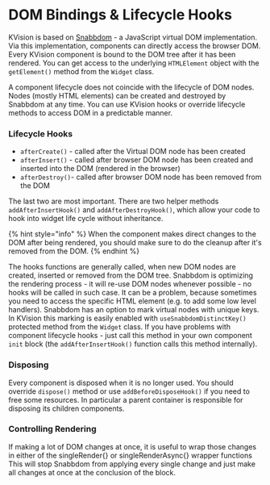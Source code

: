 # DOM Bindings & Lifecycle Hooks

KVision is based on [Snabbdom](https://github.com/snabbdom/snabbdom) - a JavaScript virtual DOM implementation. Via this implementation, components can directly access the browser DOM. Every KVision component is bound to the DOM tree after it has been rendered. You can get access to the underlying  `HTMLElement` object with the `getElement()` method from the `Widget` class.

A component lifecycle does not coincide with the lifecycle of DOM nodes. Nodes (mostly HTML elements) can be created and destroyed by Snabbdom at any time. You can use KVision hooks or override lifecycle methods to access DOM in a predictable manner.

### Lifecycle Hooks

* `afterCreate()` - called after the Virtual DOM node has been created
* `afterInsert()` - called after browser DOM node has been created and inserted into the DOM (rendered in the browser)
* `afterDestroy()`- called after browser DOM node has been removed from the DOM

The last two are most important. There are two helper methods `addAfterInsertHook()` and `addAfterDestroyHook()`, which allow your code to hook into widget life cycle without inheritance.

{% hint style="info" %}
When the component makes direct changes to the DOM after being rendered, you should make sure to do the cleanup after it's removed from the DOM.
{% endhint %}

The hooks functions are generally called, when new DOM nodes are created, inserted or removed from the DOM tree. Snabbdom is optimizing the rendering process - it will re-use DOM nodes whenever possible - no hooks will be called in such case. It can be a problem, because sometimes you need to access the specific HTML element (e.g. to add some low level handlers). Snabbdom has an option to mark virtual nodes with unique keys. In KVision this marking is easily enabled with `useSnabbdomDistinctKey()` protected method from the `Widget` class. If you have problems with component lifecycle hooks - just call this method in your own component `init` block (the `addAfterInsertHook()` function calls this method internally).

### Disposing

Every component is disposed when it is no longer used. You should override `dispose()` method or use `addBeforeDisposeHook()` if you need to free some resources. In particular a parent container is responsible for disposing its children components.

### Controlling Rendering

If making a lot of DOM changes at once, it is useful to wrap those changes in either of the singleRender{} or singleRenderAsync{} wrapper functions This will stop Snabbdom from applying every single change and just make all changes at once at the conclusion of the block.
